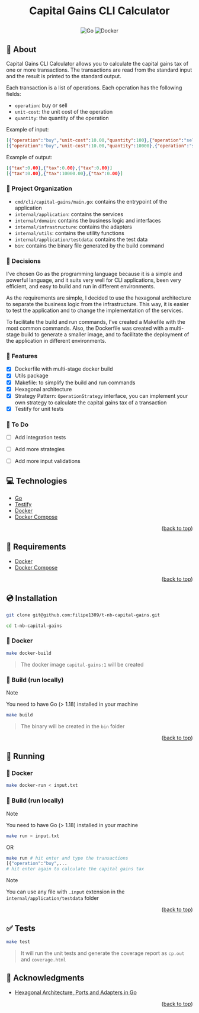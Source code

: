 
<a name="readme-top"></a>

# <p align="center">Capital Gains CLI Calculator</p>

<p align="center">
    <img src="https://img.shields.io/badge/Code-Go-informational?style=flat-square&logo=go&color=00ADD8" alt="Go" />
    <img src="https://img.shields.io/badge/Tools-Docker-informational?style=flat-square&logo=docker&color=2496ED" alt="Docker" />
</p>

## 💬 About

Capital Gains CLI Calculator allows you to calculate the capital gains tax of one or more transactions. The transactions are read from the standard input and the result is printed to the standard output.

Each transaction is a list of operations. Each operation has the following fields:
- `operation`: buy or sell
- `unit-cost`: the unit cost of the operation
- `quantity`: the quantity of the operation

Example of input:
```json
[{"operation":"buy","unit-cost":10.00,"quantity":100},{"operation":"sell","unit-cost":15.00,"quantity":50},{"operation":"sell","unit-cost":15.00,"quantity":50}]
[{"operation":"buy","unit-cost":10.00,"quantity":10000},{"operation":"sell","unit-cost":20.00,"quantity":5000},{"operation":"sell","unit-cost":5.00,"quantity":5000}]
```

Example of output:
```json
[{"tax":0.00},{"tax":0.00},{"tax":0.00}]
[{"tax":0.00},{"tax":10000.00},{"tax":0.00}]
```

### :open_file_folder: Project Organization

- `cmd/cli/capital-gains/main.go`: contains the entrypoint of the application
- `internal/application`: contains the services
- `internal/domain`: contains the business logic and interfaces
- `internal/infrastructure`: contains the adapters
- `internal/utils`: contains the utility functions
- `internal/application/testdata`: contains the test data
- `bin`: contains the binary file generated by the build command

### :pushpin: Decisions

I've chosen Go as the programming language because it is a simple and powerful language, 
and it suits very well for CLI applications, been very efficient, and easy to build and 
run in different environments.

As the requirements are simple, I decided to use the hexagonal architecture to separate 
the business logic from the infrastructure. This way, it is easier to test the application 
and to change the implementation of the services.

To facilitate the build and run commands, I've created a Makefile with the most common
commands. Also, the Dockerfile was created with a multi-stage build to generate a smaller image, 
and to facilitate the deployment of the application in different environments.


### :pushpin: Features
- [x] Dockerfile with multi-stage docker build
- [x] Utils package
- [x] Makefile: to simplify the build and run commands
- [x] Hexagonal architecture
- [x] Strategy Pattern: `OperationStrategy` interface, you can implement your own strategy to calculate the capital gains tax of a transaction
- [x] Testify for unit tests

### :pushpin: To Do
- [ ] Add integration tests
- [ ] Add more strategies
- [ ] Add more input validations


## :computer: Technologies

- [Go](https://golang.org/)
- [Testify](http://github.com/stretchr/testify)
- [Docker](https://www.docker.com/)
- [Docker Compose](https://docs.docker.com/compose/)

<p align="right">(<a href="#readme-top">back to top</a>)</p>

## :scroll: Requirements

- [Docker](https://www.docker.com/)
- [Docker Compose](https://docs.docker.com/compose/)

<p align="right">(<a href="#readme-top">back to top</a>)</p>

## :cd: Installation

```sh
git clone git@github.com:filipe1309/t-nb-capital-gains.git
```

```sh
cd t-nb-capital-gains
```

### :whale: Docker

```sh
make docker-build
```
> The docker image `capital-gains:1` will be created

### :hammer: Build (run locally)

> [!NOTE]
> You need to have Go (> 1.18) installed in your machine

```sh
make build
```
> The binary will be created in the `bin` folder

<p align="right">(<a href="#readme-top">back to top</a>)</p>

## :runner: Running

### :whale: Docker

```sh
make docker-run < input.txt
```

### :hammer: Build (run locally)

> [!NOTE]
> You need to have Go (> 1.18) installed in your machine

```sh
make run < input.txt
```
OR
```sh
make run # hit enter and type the transactions
[{"operation":"buy",...
# hit enter again to calculate the capital gains tax
```

> [!NOTE]
> You can use any file with `.input` extension in the `internal/application/testdata` folder

<p align="right">(<a href="#readme-top">back to top</a>)</p>

## :white_check_mark: Tests

```sh
make test
```
> It will run the unit tests and generate the coverage report as `cp.out` and `coverage.html`

## :clap: Acknowledgments

- [Hexagonal Architecture, Ports and Adapters in Go](https://medium.com/@kyodo-tech/hexagonal-architecture-ports-and-adapters-in-go-f1af950726b)

<p align="right">(<a href="#readme-top">back to top</a>)</p>

